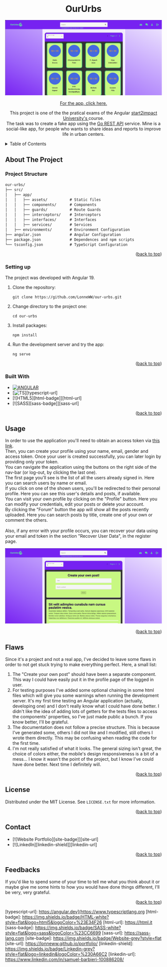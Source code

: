 <a name="readme-top"></a>

<br />
<div align="center">

<h1 align="center">OurUrbs</h1>

![Website Preview][website-preview-users]

[For the app, click here.](https://our-urbs.netlify.app)

  <p align="center">
    This project is one of the the pratical exams of the Angular <a href="https://www.start2impact.it"> start2impact University's </a> course. </br>
    The task was to create a fake app using the <a href="https://gorest.co.in">Go REST API</a> service.
    Mine is a social-like app, for people who wants to share ideas and reports to improve life in urban centers.
  </p>
</div>

<!-- TABLE OF CONTENTS -->
<details>
  <summary>Table of Contents</summary>
  <ol>
    <li>
      <a href="#about-the-project">About The Project</a>
      <ul>
        <li><a href="#project-structure">Project Structure</a></li>
        <li><a href="#setting-up">Setting Up</a></li>
        <li><a href="#built-with">Built With</a></li>
      </ul>
    </li>
    <li><a href="#usage">Usage</a></li>
    <li><a href="#flaws">Flaws</a></li>
    <li><a href="#license">License</a></li>
    <li><a href="#contact">Contact</a></li>
    <li><a href="#feedbacks">Feedbacks</a></li>
  </ol>
</details>

<!-- ABOUT THE PROJECT -->

## About The Project

### Project Structure

```
our-urbs/
├── src/
│   ├── app/
│   │   ├── assets/          # Static files
│   │   ├── components/      # Components
│   │   ├── guards/          # Route Guards
│   │   ├── interceptors/    # Interceptors
│   │   ├── interfaces/      # Interfaces
│   │   ├── services/        # Services
│   ├── environments/        # Environment Configuration
├── angular.json             # Angular Configuration
├── package.json             # Dependences and npm scripts
└── tsconfig.json            # TypeScript Configuration
```

<p align="right">(<a href="#readme-top">back to top</a>)</p>

### Setting up

The project was developed with Angular 19.

<ol>
  <li>
    Clone the repository:
    
    git clone https://github.com/LonneWW/our-urbs.git
  </li>
  <li>
    Change directory to the project one:
    
    cd our-urbs
  </li>
  <li>
    Install packages:
    
    npm install
  </li>
  <li>
    Run the development server and try the app:
    
    ng serve
  </li>
</ol>

<p align="right">(<a href="#readme-top">back to top</a>)</p>

### Built With

- [![ANGULAR][angular-badge]][angular-url]
- [![TS][typescript-badge]][typescript-url]
- [![HTML5][html-badge]][html-url]
- [![SASS][sass-badge]][sass-url]

<p align="right">(<a href="#readme-top">back to top</a>)</p>

<!-- USAGE EXAMPLES -->

## Usage

In order to use the application you'll need to obtain an access token via <a href="https://gorest.co.in/consumer/login">this link</a>. </br>
Then, you can create your profile using your name, email, gender and access token. Once your user is created successfully, you can later login by providing only your token. </br>
You can navigate the application using the buttons on the right side of the nav-bar (or log-out, by clicking the last one). </br>
The first page you'll see is the list of all the users already signed in. Here you can search users by name or email. </br>
If you click on one of the shown users, you'll be redirected to their personal profile. Here you can see this user's details and posts, if available. </br>
You can visit your own profile by clicking on the "Profile" button. Here you can modify your credentials, edit your posts or delete your account.</br>
By clicking the "Forum" button the app will show all the posts recently uploaded. Here you can search posts by title, create one of your own or comment the others. </br>
</br>
Also, if any error with your profile occurs, you can recover your data using your email and token in the section "Recover User Data", in the register page. </br>

![Website Preview][website-preview-posts]

<p align="right">(<a href="#readme-top">back to top</a>)</p>

<!-- FLAWS -->

## Flaws

Since it's a project and not a real app, I've decided to leave some flaws in order to not get stuck trying to make everything perfect.
Here, a small list:

<ol>
  <li>
    The "Create your own post" should have been a separate component. This way I could have easily put it in the profile page of the logged in user.
  </li>
  <li>
    For testing purposes I've added some optional chaining in some html files which will give you some warnings when running the development server. It's my first time testing an Angular application (actually, developing one) and I don't really know what I could have done better. I didn't like the idea of adding lots of getters for the tests files to access the components' properties, so I've just made public a bunch. If you know better, I'll be grateful. 
  </li>
  <li>
    The documentation does not follow a precise structure. This is because I've generated some, others I did not like and I modified, still others I wrote them directly. This may be confusing when reading the code for the first time.
  </li>
  <li>
    I'm not really satisfied of what it looks. The general sizing isn't great, the choice of colors either, the mobile's design responsiveness is a bit of a mess... I know it wasn't the point of the project, but I know I've could have done better. Next time I definitely will.
  </li>
</ol>

<p align="right">(<a href="#readme-top">back to top</a>)</p>

<!-- LICENSE -->

## License

Distributed under the MIT License. See `LICENSE.txt` for more information.

<p align="right">(<a href="#readme-top">back to top</a>)</p>

<!-- CONTACT -->

## Contact

- [![Website Portfolio][site-badge]][site-url]
- [![LinkedIn][linkedin-shield]][linkedin-url]

<p align="right">(<a href="#readme-top">back to top</a>)</p>

<!-- FEEDBACKS -->

## Feedbacks

If you'd like to spend some of your time to tell me what you think about it or maybe give me some hints to how you would have done things different, I'll be very, very grateful.

<p align="right">(<a href="#readme-top">back to top</a>)</p>

[angular-badge]: https://img.shields.io/badge/Angular-white?style=flat&logo=angular&logoColor=purple
[angular-url]: https://angular.dev
[typescript-badge]: https://img.shields.io/badge/Typescript-white?style=flat&logo=typescript&logoColor=%233178C6

[typescript-url]: https://angular.dev](https://www.typescriptlang.org
[html-badge]: https://img.shields.io/badge/HTML-white?style=flat&logo=html5&logoColor=%23E34F26
[html-url]: https://html.it
[sass-badge]: https://img.shields.io/badge/SASS-white?style=flat&logo=sass&logoColor=%23CC6699
[sass-url]: https://sass-lang.com
[site-badge]: https://img.shields.io/badge/Website-grey?style=flat
[site-url]: https://lonneww.github.io/portfolio/
[linkedin-shield]: https://img.shields.io/badge/Linkedin-grey?style=flat&logo=linkedin&logoColor=%230A66C2
[linkedin-url]: https://www.linkedin.com/in/samuel-barbieri-100886208/

[website-preview-register]: src/app/assets/Website-Preview-Register.png
[website-preview-users]: src/app/assets/Website-Preview-Users.png
[website-preview-posts]: src/app/assets/Website-Preview-Posts.png

